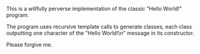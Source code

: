 This is a willfully perverse implementation of the classic "Hello World!" program. 

The program uses recursive template calls to generate classes, each class outputting 
one character of the "Hello World!\n" message in its constructor. 

Please forgive me.
